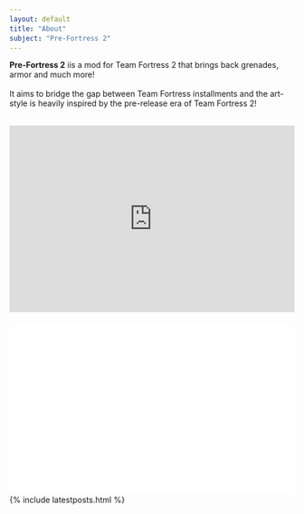 ```yaml
---
layout: default
title: "About"
subject: "Pre-Fortress 2"
---
```

<!-- Left Area in PC screens -->
<div class="about-content" style="position:relative;">
    <div class="left-area">
        <!-- About Intro -->
        <p class="text"><strong> Pre-Fortress 2</strong> iis a mod for Team Fortress 2 that brings back grenades, armor and much more!<br><br>
        It aims to bridge the gap between Team Fortress installments and the art-style is heavily inspired by the pre-release era of Team Fortress 2! 
        </p>
        <br>
        <!-- Youtube Video -->
        <iframe width="100%" height="330" class="about__video" src="https://www.youtube.com/embed/YAlRsmZ7n-Y" frameborder="0"
            allow="accelerometer; autoplay; clipboard-write; encrypted-media; gyroscope; picture-in-picture" allowfullscreen></iframe>
    </div>
    <!-- Right Area in PC screens -->
    <div class="right-area">
        <!-- Background Image -->
        <img src="./img/joinnow.png" alt="" class="join-container">
        <!-- Button Area -->
        <div class="join-container__btn">
            <a href="{{site.discord-invite}}" target="_blank"><img src="./img/btn_discord.png" alt="" class="discord-img join-img"></a>
            <a href="https://twitter.com/PreFortress2" target="_blank"><img src="./img/btn_twitter.png" alt="" class="twitter-img join-img"></a>
            <a href="https://www.youtube.com/channel/UCiq_1q67x00inzrY4WIQPng" target="_blank"><img src="./img/btn_youtube.png" alt="" class="youtube-img   join-img"></a>
        </div>
    </div>
    {% include latestposts.html %}
</div>
